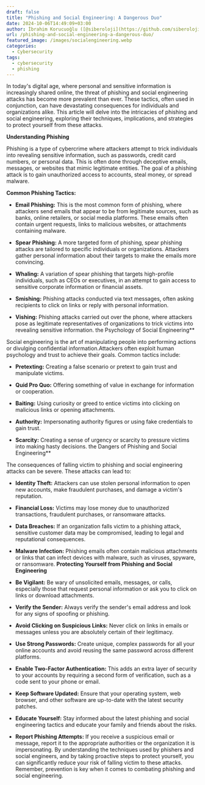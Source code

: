 ```yaml
---
draft: false
title: "Phishing and Social Engineering: A Dangerous Duo"
date: 2024-10-06T14:49:09+03:00
author: İbrahim Korucuoğlu ([@siberoloji](https://github.com/siberoloji))
url: /phishing-and-social-engineering-a-dangerous-duo/
featured_image: /images/socialengineering.webp
categories:
  - Cybersecurity
tags:
  - cybersecurity
  - phishing
---
```



In today's digital age, where personal and sensitive information is increasingly shared online, the threat of phishing and social engineering attacks has become more prevalent than ever. These tactics, often used in conjunction, can have devastating consequences for individuals and organizations alike. This article will delve into the intricacies of phishing and social engineering, exploring their techniques, implications, and strategies to protect yourself from these attacks.



**Understanding Phishing**



Phishing is a type of cybercrime where attackers attempt to trick individuals into revealing sensitive information, such as passwords, credit card numbers, or personal data. This is often done through deceptive emails, messages, or websites that mimic legitimate entities. The goal of a phishing attack is to gain unauthorized access to accounts, steal money, or spread malware.   



**Common Phishing Tactics:**


* **Email Phishing:** This is the most common form of phishing, where attackers send emails that appear to be from legitimate sources, such as banks, online retailers, or social media platforms. These emails often contain urgent requests, links to malicious websites, or attachments containing malware.

* **Spear Phishing:** A more targeted form of phishing, spear phishing attacks are tailored to specific individuals or organizations. Attackers gather personal information about their targets to make the emails more convincing.

* **Whaling:** A variation of spear phishing that targets high-profile individuals, such as CEOs or executives, in an attempt to gain access to sensitive corporate information or financial assets.

* **Smishing:** Phishing attacks conducted via text messages, often asking recipients to click on links or reply with personal information.

* **Vishing:** Phishing attacks carried out over the phone, where attackers pose as legitimate representatives of organizations to trick victims into revealing sensitive information.
the Psychology of Social Engineering**



Social engineering is the art of manipulating people into performing actions or divulging confidential information.Attackers often exploit human psychology and trust to achieve their goals. Common tactics include:   


* **Pretexting:** Creating a false scenario or pretext to gain trust and manipulate victims.

* **Quid Pro Quo:** Offering something of value in exchange for information or cooperation.

* **Baiting:** Using curiosity or greed to entice victims into clicking on malicious links or opening attachments.

* **Authority:** Impersonating authority figures or using fake credentials to gain trust.

* **Scarcity:** Creating a sense of urgency or scarcity to pressure victims into making hasty decisions.
the Dangers of Phishing and Social Engineering**



The consequences of falling victim to phishing and social engineering attacks can be severe. These attacks can lead to:


* **Identity Theft:** Attackers can use stolen personal information to open new accounts, make fraudulent purchases, and damage a victim's reputation.

* **Financial Loss:** Victims may lose money due to unauthorized transactions, fraudulent purchases, or ransomware attacks.

* **Data Breaches:** If an organization falls victim to a phishing attack, sensitive customer data may be compromised, leading to legal and reputational consequences.

* **Malware Infection:** Phishing emails often contain malicious attachments or links that can infect devices with malware, such as viruses, spyware, or ransomware.
**Protecting Yourself from Phishing and Social Engineering**


* **Be Vigilant:** Be wary of unsolicited emails, messages, or calls, especially those that request personal information or ask you to click on links or download attachments.

* **Verify the Sender:** Always verify the sender's email address and look for any signs of spoofing or phishing.

* **Avoid Clicking on Suspicious Links:** Never click on links in emails or messages unless you are absolutely certain of their legitimacy.

* **Use Strong Passwords:** Create unique, complex passwords for all your online accounts and avoid reusing the same password across different platforms.

* **Enable Two-Factor Authentication:** This adds an extra layer of security to your accounts by requiring a second form of verification, such as a code sent to your phone or email.   

* **Keep Software Updated:** Ensure that your operating system, web browser, and other software are up-to-date with the latest security patches.

* **Educate Yourself:** Stay informed about the latest phishing and social engineering tactics and educate your family and friends about the risks.

* **Report Phishing Attempts:** If you receive a suspicious email or message, report it to the appropriate authorities or the organization it is impersonating.
By understanding the techniques used by phishers and social engineers, and by taking proactive steps to protect yourself, you can significantly reduce your risk of falling victim to these attacks. Remember, prevention is key when it comes to combating phishing and social engineering.
